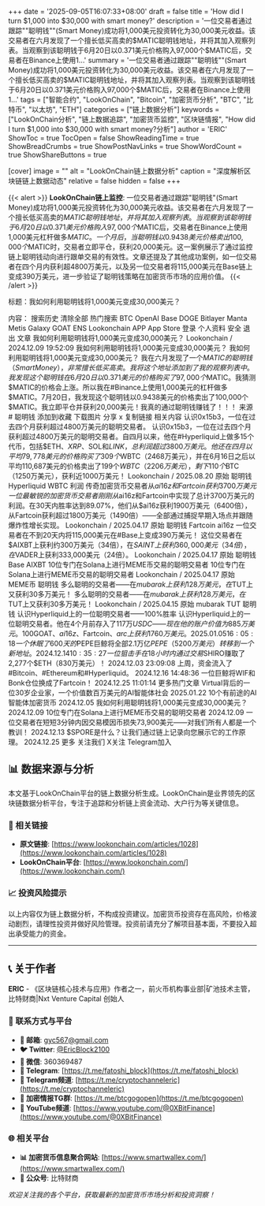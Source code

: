 +++
date = '2025-09-05T16:07:33+08:00'
draft = false
title = 'How did I turn $1,000 into $30,000 with smart money?'
description = '一位交易者通过跟踪""聪明钱""(Smart Money)成功将1,000美元投资转化为30,000美元收益。该交易者在六月发现了一个擅长低买高卖的$MATIC聪明钱地址，并将其加入观察列表。当观察到该聪明钱于6月20日以0.371美元价格购入97,000个$MATIC后，交易者在Binance上使用1...'
summary = '一位交易者通过跟踪""聪明钱""(Smart Money)成功将1,000美元投资转化为30,000美元收益。该交易者在六月发现了一个擅长低买高卖的$MATIC聪明钱地址，并将其加入观察列表。当观察到该聪明钱于6月20日以0.371美元价格购入97,000个$MATIC后，交易者在Binance上使用1...'
tags = ["智能合约", "LookOnChain", "Bitcoin", "加密货币分析", "BTC", "比特币", "以太坊", "ETH"]
categories = ["链上数据分析"]
keywords = ["LookOnChain分析", "链上数据追踪", "加密货币监控", "区块链情报", "How did I turn $1,000 into $30,000 with smart money?分析"]
author = 'ERIC'
ShowToc = true
TocOpen = false
ShowReadingTime = true
ShowBreadCrumbs = true
ShowPostNavLinks = true
ShowWordCount = true
ShowShareButtons = true

[cover]
image = ""
alt = "LookOnChain链上数据分析"
caption = "深度解析区块链链上数据动态"
relative = false
hidden = false
+++

{{< alert >}}
**LookOnChain链上监控**: 一位交易者通过跟踪"聪明钱"(Smart Money)成功将1,000美元投资转化为30,000美元收益。该交易者在六月发现了一个擅长低买高卖的$MATIC聪明钱地址，并将其加入观察列表。当观察到该聪明钱于6月20日以0.371美元价格购入97,000个$MATIC后，交易者在Binance上使用1,000美元杠杆做多$MATIC。一个月后，当聪明钱以0.9438美元价格卖出100,000个$MATIC时，交易者立即平仓，获利20,000美元。这一案例展示了通过监控链上聪明钱动向进行跟单交易的有效性。文章还提及了其他成功案例，如一位交易者在四个月内获利超4800万美元，以及另一位交易者将115,000美元在Base链上变成390万美元，进一步验证了聪明钱策略在加密货币市场的应用价值。
{{< /alert >}}

标题：我如何利用聪明钱将1,000美元变成30,000美元？

内容：
搜索历史 清除全部 热门搜索 BTC OpenAI Base DOGE Bitlayer Manta Metis Galaxy GOAT ENS Lookonchain APP App Store 登录 个人资料 安全 退出 文章 我如何利用聪明钱将1,000美元变成30,000美元？ Lookonchain / 2024.12.09 19:52:09 我如何利用聪明钱将1,000美元变成30,000美元？ 我如何利用聪明钱将1,000美元变成30,000美元？ 我在六月发现了一个$MATIC的聪明钱（SmartMoney），非常擅长低买高卖。我将这个地址添加到了我的观察列表中。我发现这个聪明钱在6月20日以0.371美元的价格购买了97,000个$MATIC。我猜测$MATIC的价格会上涨。所以我在#Binance上使用1,000美元的杠杆做多$MATIC。7月20日，我发现这个聪明钱以0.9438美元的价格卖出了100,000个$MATIC。我立即平仓并获利20,000美元！我真的通过聪明钱赚钱了！！！ 来源 # 聪明钱 添加到收藏 下载图片 分享 x 复制链接 相关内容 认识0x15b3，一位在过去四个月获利超过4800万美元的聪明交易者。 认识0x15b3，一位在过去四个月获利超过4800万美元的聪明交易者。自四月以来，他在#Hyperliquid上做多15个代币，包括$ETH、$XRP、$SOL和$LINK，总利润超过3800万美元。他还在四月以平均79,778美元的价格购买了309个$WBTC（2468万美元），并在6月16日之后以平均110,687美元的价格卖出了199个$WBTC（2206万美元），剩下110个$BTC（1250万美元），获利近1000万美元！ Lookonchain / 2025.08.20 原始 聪明钱 Hyperliquid WBTC 利润 传奇加密货币交易者从$ai16z和Fartcoin获利3700万美元 一位最敏锐的加密货币交易者刚刚从$ai16z和Fartcoin中实现了总计3700万美元的利润。在30天内胜率达到89.07%，他们从$ai16z获利1900万美元（6400倍），从Fartcoin获利超过1800万美元（1490倍）——全部通过捕捉早期入场点并跟随爆炸性增长实现。 Lookonchain / 2025.04.17 原始 聪明钱 Fartcoin ai16z 一位交易者在不到20天内将115,000美元在#Base上变成390万美元！ 这位交易者在$AIXBT上获利约300万美元（34倍），在$SAINT上获利360,000美元（34倍），在$VADER上获利333,000美元（24倍）。 Lookonchain / 2025.04.17 原始 聪明钱 Base AIXBT 10位专门在Solana上进行MEME币交易的聪明交易者 10位专门在Solana上进行MEME币交易的聪明交易者 Lookonchain / 2025.04.17 原始 MEME币 聪明钱 多么聪明的交易者——在$mubarak上获利128万美元，在$TUT上又获利30多万美元！ 多么聪明的交易者——在$mubarak上获利128万美元，在$TUT上又获利30多万美元！ Lookonchain / 2025.04.15 原始 mubarak TUT 聪明钱 认识Hyperliquid上的一位聪明交易者——100%胜率 认识Hyperliquid上的一位聪明交易者。他在4个月前存入了117万$USDC——现在他的账户价值为885万美元。100%胜率。每一笔交易都盈利。 Lookonchain / 2025.04.10 原始 Hyperliquid 聪明钱 XRP BTC ETH 热门资讯 一位交易者通过监控#Binance的新上市币种获利448,000美元！ 2024.12.13 17:37:29 一位聪明的#AI币交易者在$GOAT、$ai16z、$Fartcoin、$arc上获利1760万美元。 2025.01.05 16:05:18 一个休眠了600天的$PEPE巨鲸将全部2.1万亿$PEPE（5200万美元）转移到一个新地址。 2024.12.14 10:35:27 一位狙击手在18小时内通过交易$SHIRO赚取了2,277个$ETH（830万美元）！ 2024.12.03 23:09:08 上周，资金流入了#Bitcoin、#Ethereum和#Hyperliquid。 2024.12.16 14:48:36 一位巨鲸将WIF和Bonk仓位换成了Fartcoin！ 2024.12.25 11:01:14 更多热门文章 Virtual背后的一位30岁企业家，一个价值数百万美元的AI智能体社会 2025.01.22 10个有前途的AI智能体加密货币 2024.12.05 我如何利用聪明钱将1,000美元变成30,000美元？ 2024.12.09 10位专门在Solana上进行MEME币交易的聪明交易者 2024.12.09 一位交易者在短短3分钟内因交易模因币损失73,900美元——对我们所有人都是一个教训！ 2024.12.13 $SPORE是什么？让我们通过链上记录向您展示它的工作原理。 2024.12.25 更多 关注我们 X关注 Telegram加入

## 📊 数据来源与分析

本文基于LookOnChain平台的链上数据分析生成。LookOnChain是业界领先的区块链数据分析平台，专注于追踪和分析链上资金流动、大户行为等关键信息。

### 🔗 相关链接
- **原文链接**: [https://www.lookonchain.com/articles/1028](https://www.lookonchain.com/articles/1028)
- **LookOnChain平台**: [https://www.lookonchain.com/](https://www.lookonchain.com/)

### 📈 投资风险提示
以上内容仅为链上数据分析，不构成投资建议。加密货币投资存在高风险，价格波动剧烈，请理性投资并做好风险管理。投资前请充分了解项目基本面，不要投入超出承受能力的资金。

---

## 📞 关于作者

**ERIC** - 《区块链核心技术与应用》作者之一，前火币机构事业部|矿池技术主管，比特财商|Nxt Venture Capital 创始人

### 🔗 联系方式与平台

- **📧 邮箱**: [gyc567@gmail.com](mailto:gyc567@gmail.com)
- **🐦 Twitter**: [@EricBlock2100](https://twitter.com/EricBlock2100)
- **💬 微信**: 360369487
- **📱 Telegram**: [https://t.me/fatoshi_block](https://t.me/fatoshi_block)
- **📢 Telegram频道**: [https://t.me/cryptochanneleric](https://t.me/cryptochanneleric)
- **👥 加密情报TG群**: [https://t.me/btcgogopen](https://t.me/btcgogopen)
- **🎥 YouTube频道**: [https://www.youtube.com/@0XBitFinance](https://www.youtube.com/@0XBitFinance)

### 🌐 相关平台

- **📊 加密货币信息聚合网站**: [https://www.smartwallex.com/](https://www.smartwallex.com/)
- **📖 公众号**: 比特财商

*欢迎关注我的各个平台，获取最新的加密货币市场分析和投资洞察！*
